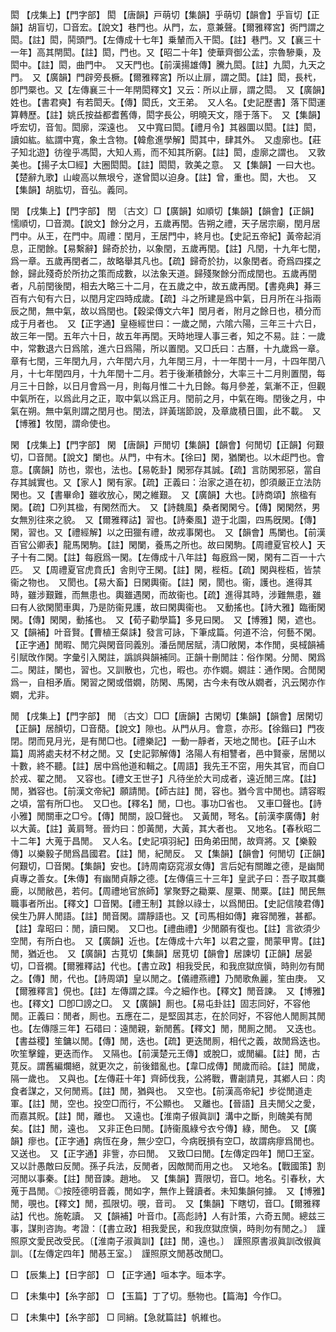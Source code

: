 <!-- { "loadSidebar": true } -->
閎	【戌集上】【門字部】	閎	【唐韻】戸萌切【集韻】乎萌切【韻會】乎盲切【正韻】胡盲切，□音宏。【說文】巷門也。从門，厷，意兼聲。【爾雅釋宮】衖門謂之閎。【註】閎，鬨頭門。【左傳成十七年】乗輦而入干閎。【註】巷門。又【襄三十一年】高其閈閎。【註】閎，門也。又【昭二十年】使華齊御公孟，宗魯驂乗，及閎中。【註】閎，曲門中。　又天門也。【前漢揚雄傳】騰九閎。【註】九閎，九天之門。　又【廣韻】門辟旁長橛。【爾雅釋宮】所以止扉，謂之閎。【註】閎，長杙，卽門橜也。又【左傳襄三十一年閈閎釋文】又云：所以止扉，謂之閎。　又【廣韻】姓也。【書君奭】有若閎夭。【傳】閎氏，文王弟。　又人名。【史記歷書】落下閎運算轉歷。【註】姚氏按益都耆舊傳，閎字長公，明曉天文，隱于落下。　又【集韻】呼宏切，音訇。閎廓，深遠也。　又中寬曰閎。【禮月令】其器圜以閎。【註】閎，讀如紘。紘謂中寬，象土含物。【韓愈進學解】閎其中，肆其外。　又虛廓也。【莊子知北遊】彷徨乎馮閎，大知人焉，而不知其所窮。【註】閎，虛廓之謂也。　又敦美也。【揚子太□經】大圈閎閎。【註】閎閎，敦美之意。　又【集韻】一曰大也。【楚辭九歌】山峻高以無垠兮，遂曾閎以迫身。【註】曾，重也。閎，大也。　又【集韻】胡肱切，音弘。義同。

閏	【戌集上】【門字部】	閏	〔古文〕□【廣韻】如順切【集韻】【韻會】【正韻】懦順切，□音潤。【說文】餘分之月，五歲再閏。告朔之禮，天子居宗廟，閏月居門中。从王，在門中。周禮：閏月，王居門中，終月也。【史記五帝紀】黃帝起消息，正閏餘。【易繫辭】歸奇於扐，以象閏，五歲再閏。【註】凡閏，十九年七閏，爲一章。五歲再閏者二，故略舉其凡也。【疏】歸奇於扐，以象閏者。奇爲四揲之餘，歸此殘奇於所扐之策而成數，以法象天道。歸殘聚餘分而成閏也。五歲再閏者，凡前閏後閏，相去大略三十二月，在五歲之中，故五歲再閏。【書堯典】朞三百有六旬有六日，以閏月定四時成歲。【疏】斗之所建是爲中氣，日月所在斗指兩辰之閒，無中氣，故以爲閏也。【穀梁傳文六年】閏月者，附月之餘日也，積分而成于月者也。　又【正字通】皇極經世曰：一歲之閒，六隂六陽，三年三十六日，故三年一閏。五年六十日，故五年再閏。天時地理人事三者，知之不易。註：一歲中，常數退六日爲隂，進六日爲陽，所以置閏。又□氏曰：古曆，十九歲爲一章。章有七閏，三年閏九月，六年閏六月，九年閏三月，十一年閏十一月，十四年閏八月，十七年閏四月，十九年閏十二月。若于後漸積餘分，大率三十二月則置閏，每月三十日餘，以日月會爲一月，則每月惟二十九日餘。每月參差，氣漸不正，但觀中氣所在，以爲此月之正，取中氣以爲正月。閏前之月，中氣在晦。閏後之月，中氣在朔。無中氣則謂之閏月也。閏法，詳黃瑞節說，及章歲積日圖，此不載。　又【博雅】牧閏，謂命使也。

閑	【戌集上】【門字部】	閑	【唐韻】戸閒切【集韻】【韻會】何閒切【正韻】何艱切，□音閒。【說文】闌也。从門，中有木。【徐曰】閑，猶闌也。以木歫門也。會意。【廣韻】防也，禦也，法也。【易乾卦】閑邪存其誠。【疏】言防閑邪惡，當自存其誠實也。又【家人】閑有家。【疏】正義曰：治家之道在初，卽須嚴正立法防閑也。又【書畢命】雖收放心，閑之維艱。　又【廣韻】大也。【詩商頌】旅楹有閑。【疏】□列其楹，有閑然而大。　又【詩魏風】桑者閑閑兮。【傳】閑閑然，男女無別往來之貌。　又【爾雅釋詁】習也。【詩秦風】遊于北園，四馬旣閑。【傳】閑，習也。又【禮經解】以之田獵有禮，故戎事閑也。　又【韻會】馬闌也。【前漢百官公卿表】龍馬閑駒。【註】閑闌，養馬之所也。故曰閑駒。【周禮夏官校人】天子十有二閑。【註】每廐爲一閑。【左傳成十八年註】每廐爲一閑，閑有二百一十六匹。　又【周禮夏官虎賁氏】舎則守王閑。【註】閑，梐枑。【疏】閑與梐枑，皆禁衞之物也。　又閡也。【易大畜】日閑輿衞。【註】閑，閡也。衞，護也。進得其時，雖涉艱難，而無患也。輿雖遇閑，而故衞也。【疏】進得其時，涉難無患，雖曰有人欲閑閡車輿，乃是防衞見護，故曰閑輿衞也。　又動搖也。【詩大雅】臨衝閑閑。【傳】閑閑，動搖也。　又【荀子勸學篇】多見曰閑。　又【博雅】閑，遮也。　又【韻補】叶音賢。【曹植王粲誄】發言可詠，下筆成篇。何道不洽，何藝不閑。　【正字通】閒暇、閒宂與閑音同義別。潘岳閒居賦，淸□敞閑，本作閒，吳棫韻補引賦攺作閑。字彙引入閑註，譌誤與韻補同。正韻十刪閒註：俗作閑。分閒、閑爲二。閑註，闌也，習也。又訓散也，宂也，暇也。亦作嫺。嫺註：通作閑。合閒閑爲一，自相矛盾。閑習之閑或借嫺，防閑、馬閑，古今未有攺从嫺者，汎云閑亦作嫺，尤非。 

閒	【戌集上】【門字部】	閒	〔古文〕□□【唐韻】古閑切【集韻】【韻會】居閑切【正韻】居顏切，□音蕑。【說文】隙也。从門从月。會意，亦形。【徐鍇曰】門夜閉。閉而見月光，是有閒□也。【禮樂記】一動一靜者，天地之閒也。【莊子山木篇】周將處夫材不材之閒。又【史記郭解傳】洛陽人有相讐者，邑中賢豪，居閒以十數，終不聽。【註】居中爲他道和輯之。【周語】我先王不窋，用失其官，而自□於戎、翟之閒。　又容也。【禮文王世子】凡待坐於大司成者，遠近閒三席。【註】閒，猶容也。【前漢文帝紀】願請閒。【師古註】閒，容也。猶今言中閒也。請容暇之頃，當有所□也。　又□也。【釋名】閒，□也。事功□省也。　又車□聲也。【詩小雅】閒關車之□兮。【傳】閒關，設□聲也。　又黃閒，弩名。【前漢李廣傳】射以大黃。【註】黃肩弩。晉灼曰：卽黃閒，大黃，其大者也。　又地名。【春秋昭二十二年】大蒐于昌閒。　又人名。【史記項羽紀】田角弟田閒，故齊將。又【樂毅傳】以樂毅子閒爲昌國君。【註】閒，紀閒反。　又【集韻】【韻會】何閒切【正韻】何艱切，□音閑。【集韻】安也。【詩周南窈窕淑女傳】言后妃有關雎之德，是幽閒貞專之善女。【朱傳】有幽閒貞靜之德。【左傳僖三十三年】皇武子曰：吾子取其麋鹿，以閒敝邑，若何。【周禮地官旅師】掌聚野之耡粟、屋粟、閒粟。【註】閒民無職事者所出。【釋文】□音閑。【禮王制】其餘以祿士，以爲閒田。【史記信陵君傳】侯生乃屛人閒語。【註】閒音閑。謂靜語也。又【司馬相如傳】雍容閒雅，甚都。【註】韋昭曰：閒，讀曰閑。　又□也。【禮曲禮】少閒願有復也。【註】言欲須少空閒，有所白也。　又【廣韻】近也。【左傳成十六年】以君之靈，閒蒙甲冑。【註】閒，猶近也。　又【廣韻】古莧切【集韻】居莧切【韻會】居諫切【正韻】居晏切，□音襉。【爾雅釋詁】代也。【書立政】相我受民，和我庶獄庶愼，時則勿有閒之。【傳】閒，代也。【詩周頌】皇以閒之。【儀禮燕禮】乃閒歌魚麗，笙由庚。　又【爾雅釋言】俔也。【註】左傳謂之諜。今之細作也。【釋文】閒音諫。　又【博雅】也。【釋文】□卽□謗之□。　又【廣韻】厠也。【易屯卦註】固志同好，不容他閒。正義曰：閒者，厠也。五應在二，是堅固其志，在於同好，不容他人閒厠其閒也。【左傳隱三年】石碏曰：遠閒親，新閒舊。【釋文】閒，閒厠之閒。　又迭也。【書益稷】笙鏞以閒。【傳】閒，迭也。【疏】更迭閒厠，相代之義，故閒爲迭也。吹笙擊鐘，更迭而作。　又隔也。【前漢楚元王傳】或脫□，或閒編。【註】閒，古莧反。謂舊編爛絕，就更次之，前後錯亂也。【韋□成傳】閒歲而祫。【註】閒歲，隔一歲也。　又與也。【左傳莊十年】齊師伐我，公將戰，曹劌請見，其鄕人曰：肉食者謀之，又何閒焉。【註】閒，猶與也。　又空也。【前漢高帝紀】步從閒道走軍。【註】閒，空也。投空□而行，不公顯也。　又離也。【晉語】且夫閒父之愛，而嘉其貺。【註】閒，離也。　又遠也。【淮南子俶眞訓】溝中之斷，則醜美有閒矣。【註】閒，遠也。　又非正色曰閒。【詩衞風綠兮衣兮傳】綠，閒色。　又【廣韻】瘳也。【正字通】病恆在身，無少空□，今病旣損有空□，故謂病瘳爲閒也。　又送也。　又【正字通】非訾，亦曰閒。　又致□曰閒。【左傳定四年】閒□王室。　又以計愚敵曰反閒。孫子兵法，反閒者，因敵閒而用之也。　又地名。【戰國策】割河閒以事秦。【註】閒音諫。趙地。　又【集韻】賈限切，音□。地名。引春秋，大蒐于昌閒。◎按陸德明音義，閒如字，無作上聲讀者。未知集韻何據。　又【博雅】閒，覗也。【釋文】閒，孤限切。覗，音司。　又【集韻】下瞎切，音□。【爾雅釋詁】代也。施乾讀。　又【韻補】叶音巾。【高彪詩】人有計策，六奇五閒。總兹三事，謀則咨詢。考證：〔【書立政】相我愛民，和我庶獄庶愼，時則勿有閒之。〕　謹照原文愛民改受民。〔【淮南子淑眞訓】【註】閒，遠也。〕　謹照原書淑眞訓改俶眞訓。〔【左傳定四年】閒惎王室。〕　謹照原文閒惎改閒□。 

□	【辰集上】【日字部】	□	【正字通】咺本字。晅本字。

□	【未集中】【糸字部】	□	【玉篇】丁了切。懸物也。【篇海】今作□。

□	【未集中】【糸字部】	□	同綃。【急就篇註】帆維也。

